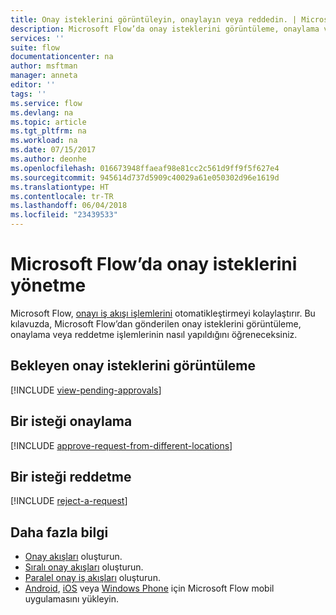 ```yaml
---
title: Onay isteklerini görüntüleyin, onaylayın veya reddedin. | Microsoft Docs
description: Microsoft Flow’da onay isteklerini görüntüleme, onaylama veya reddetme işlemlerinin nasıl yapıldığını öğrenin.
services: ''
suite: flow
documentationcenter: na
author: msftman
manager: anneta
editor: ''
tags: ''
ms.service: flow
ms.devlang: na
ms.topic: article
ms.tgt_pltfrm: na
ms.workload: na
ms.date: 07/15/2017
ms.author: deonhe
ms.openlocfilehash: 016673948ffaeaf98e81cc2c561d9ff9f5f627e4
ms.sourcegitcommit: 945614d737d5909c40029a61e050302d96e1619d
ms.translationtype: HT
ms.contentlocale: tr-TR
ms.lasthandoff: 06/04/2018
ms.locfileid: "23439533"
---
```

# <a name="manage-approval-requests-in-microsoft-flow"></a>Microsoft Flow’da onay isteklerini yönetme
Microsoft Flow, [onayı iş akışı işlemlerini](modern-approvals.md) otomatikleştirmeyi kolaylaştırır. Bu kılavuzda, Microsoft Flow’dan gönderilen onay isteklerini görüntüleme, onaylama veya reddetme işlemlerinin nasıl yapıldığını öğreneceksiniz.

## <a name="view-pending-approval-requests"></a>Bekleyen onay isteklerini görüntüleme
[!INCLUDE [view-pending-approvals](includes/view-pending-approvals.md)]

## <a name="approve-a-request"></a>Bir isteği onaylama
[!INCLUDE [approve-request-from-different-locations](includes/approve-request-from-different-locations.md)]

## <a name="reject-a-request"></a>Bir isteği reddetme
[!INCLUDE [reject-a-request](includes/reject-a-request.md)]

## <a name="learn-more"></a>Daha fazla bilgi
* [Onay akışları](modern-approvals.md) oluşturun.
* [Sıralı onay akışları](sequential-modern-approvals.md) oluşturun.
* [Paralel onay iş akışları](parallel-modern-approvals.md) oluşturun.
* [Android](https://aka.ms/flowmobiledocsandroid), [iOS](https://aka.ms/flowmobiledocsios) veya [Windows Phone](https://aka.ms/flowmobilewindows) için Microsoft Flow mobil uygulamasını yükleyin.

